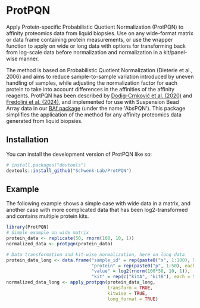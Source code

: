 
# ProtPQN

<!-- badges: start -->
<!-- badges: end -->

Apply Protein-specific Probabilistic Quotient Normalization (ProtPQN) to affinity proteomics data from liquid biopsies. Use on any wide-format matrix or data frame containing protein measurements, or use the wrapper function to apply on wide or long data with options for transforming back from log-scale data before normalization and normalization in a kit/panel-wise manner. 

The method is based on Probabilistic Quotient Normalization (Dieterle et al., 2006) and aims to reduce sample-to-sample variation introduced by uneven handling of samples, while adjusting the normalization factor for each protein to take into account differences in the affinities of the affinity reagents. ProtPQN has been described by [Dodig-Crnković et al. (2020)](https://doi.org/10.1016%2Fj.ebiom.2020.102854) and [Fredolini et al. (2024)](https://doi.org/10.1038/s43856-024-00480-4), and implemented for use with Suspension Bead Array data in our [BAf package](https://github.com/Schwenk-Lab/BAf-R_package) (under the name 'AbsPQN'). This package simplifies the application of the method for any affinity proteomics data generated from liquid biopsies.

## Installation

You can install the development version of ProtPQN like so:

``` r
# install.packages("devtools")
devtools::install_github("Schwenk-Lab/ProtPQN")
```

## Example

The following example shows a simple case with wide data in a matrix, and another case with more complicated data that has been log2-transformed and contains multiple protein kits.

``` r
library(ProtPQN)
# Simple example on wide matrix
protein_data <- replicate(50, rnorm(100, 10, 1))
normalized_data <- protpqn(protein_data)

# Data transformation and kit-wise normalization, here on long data
protein_data_long <- data.frame("sample_id" = rep(paste0("s", 1:100), 50),
                                "protein" = rep(paste0("p", 1:50), each = 100),
                                "value" = log2(rnorm(100*50, 10, 1)),
                                "kit" = rep(c("kitA", "kitB"), each = 50*100/2))
normalized_data_long <- apply_protpqn(protein_data_long,
                                      transform = TRUE,
                                      kitwise = TRUE,
                                      long_format = TRUE)
```


